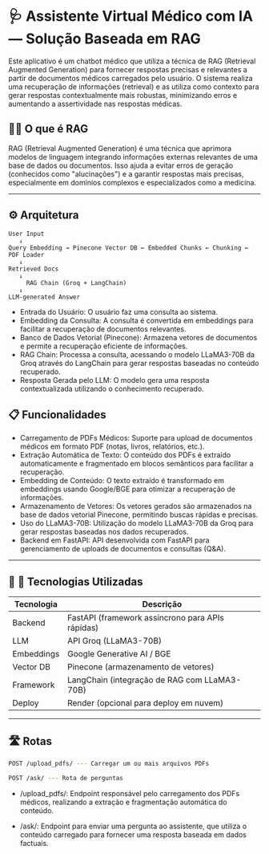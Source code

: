 # 🩺 Assistente Virtual Médico com IA — Solução Baseada em RAG

Este aplicativo é um chatbot médico que utiliza a técnica de RAG (Retrieval Augmented Generation) para fornecer respostas precisas e relevantes a partir de documentos médicos carregados pelo usuário. O sistema realiza uma recuperação de informações (retrieval) e as utiliza como contexto para gerar respostas contextualmente mais robustas, minimizando erros e aumentando a assertividade nas respostas médicas.



## 🙋🏽 O que é RAG
RAG (Retrieval Augmented Generation) é uma técnica que aprimora modelos de linguagem integrando informações externas relevantes de uma base de dados ou documentos. Isso ajuda a evitar erros de geração (conhecidos como "alucinações") e a garantir respostas mais precisas, especialmente em domínios complexos e especializados como a medicina.

---

## ⚙️ Arquitetura

```
User Input
   ↓
Query Embedding → Pinecone Vector DB ← Embedded Chunks ← Chunking ← PDF Loader
   ↓
Retrieved Docs
   ↓
     RAG Chain (Groq + LangChain)
   ↓
LLM-generated Answer

```
- Entrada do Usuário: O usuário faz uma consulta ao sistema.
- Embedding da Consulta: A consulta é convertida em embeddings para facilitar a recuperação de documentos relevantes.
- Banco de Dados Vetorial (Pinecone): Armazena vetores de documentos e permite a recuperação eficiente de informações.
- RAG Chain: Processa a consulta, acessando o modelo LLaMA3-70B da Groq através do LangChain para gerar respostas baseadas no conteúdo recuperado.
- Resposta Gerada pelo LLM: O modelo gera uma resposta contextualizada utilizando o conhecimento recuperado.


## 📋 Funcionalidades

- Carregamento de PDFs Médicos: Suporte para upload de documentos médicos em formato PDF (notas, livros, relatórios, etc.).
- Extração Automática de Texto: O conteúdo dos PDFs é extraído automaticamente e fragmentado em blocos semânticos para facilitar a recuperação.
- Embedding de Conteúdo: O texto extraído é transformado em embeddings usando Google/BGE para otimizar a recuperação de informações.
- Armazenamento de Vetores: Os vetores gerados são armazenados na base de dados vetorial Pinecone, permitindo buscas rápidas e precisas.
- Uso do LLaMA3-70B: Utilização do modelo LLaMA3-70B da Groq para gerar respostas baseadas nos dados recuperados.
- Backend em FastAPI: API desenvolvida com FastAPI para gerenciamento de uploads de documentos e consultas (Q&A).

---

## 🚀 🚀 Tecnologias Utilizadas


| Tecnologia | Descrição |
|------------|-----------|
| Backend | FastAPI (framework assíncrono para APIs rápidas) |
| LLM | API Groq (LLaMA3-70B) |
| Embeddings | Google Generative AI / BGE |
| Vector DB | 	Pinecone (armazenamento de vetores) |
| Framework | LangChain (integração de RAG com LLaMA3-70B) |
| Deploy | Render (opcional para deploy em nuvem)| 

---

## 🛣️ Rotas


```bash
POST /upload_pdfs/ --- Carregar um ou mais arquivos PDFs

POST /ask/ --- Rota de perguntas

```
- /upload_pdfs/: Endpoint responsável pelo carregamento dos PDFs médicos, realizando a extração e fragmentação automática do conteúdo.

- /ask/: Endpoint para enviar uma pergunta ao assistente, que utiliza o conteúdo carregado para fornecer uma resposta baseada em dados factuais.
